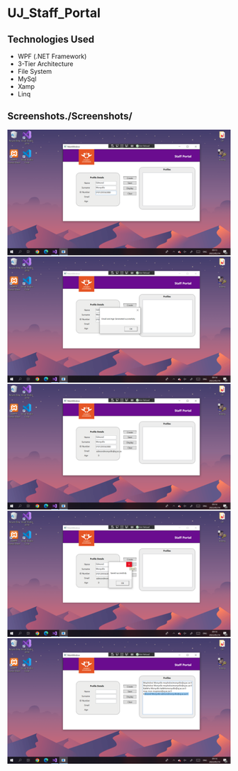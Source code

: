 # UJ_Staff_Portal
## Technologies Used

- WPF (.NET Framework)
- 3-Tier Architecture
- File System
- MySql
- Xamp
- Linq

## Screenshots./Screenshots/
<img src="./Screenshots/Screenshot (5).png" />
<img src="./Screenshots/Screenshot (6).png" />
<img src="./Screenshots/Screenshot (7).png" />
<img src="./Screenshots/Screenshot (8).png" />
<img src="./Screenshots/Screenshot (9).png" />

